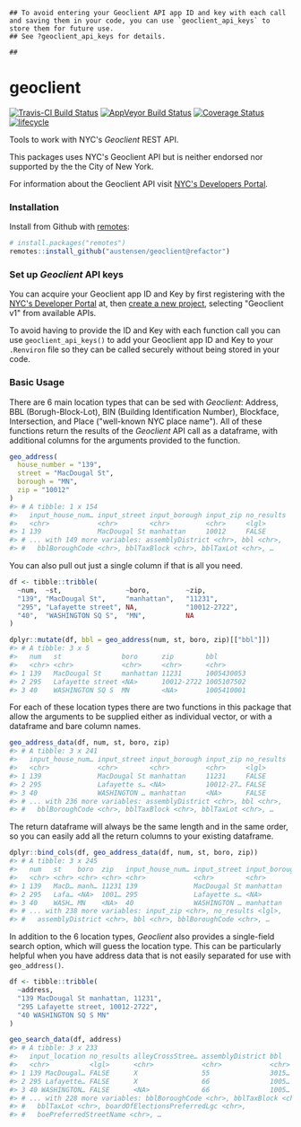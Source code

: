 
<!-- README.md is generated from README.Rmd. Please edit that file -->
    ## To avoid entering your Geoclient API app ID and key with each call and saving them in your code, you can use `geoclient_api_keys` to store them for future use.
    ## See ?geoclient_api_keys for details.

    ## 

geoclient
=========

[![Travis-CI Build Status](https://travis-ci.org/austensen/geoclient.svg?branch=refactor)](https://travis-ci.org/austensen/geoclient) [![AppVeyor Build Status](https://ci.appveyor.com/api/projects/status/github/austensen/geoclient?branch=refactor&svg=true)](https://ci.appveyor.com/project/austensen/geoclient) [![Coverage Status](https://img.shields.io/codecov/c/github/austensen/geoclient/refactor.svg)](https://codecov.io/github/austensen/geoclient?branch=master) [![lifecycle](https://img.shields.io/badge/lifecycle-maturing-blue.svg)](https://www.tidyverse.org/lifecycle/#maturing)

Tools to work with NYC's *Geoclient* REST API.

This packages uses NYC's Geoclient API but is neither endorsed nor supported by the the City of New York.

For information about the Geoclient API visit [NYC's Developers Portal](https://developer.cityofnewyork.us/api/geoclient-api).

### Installation

Install from Github with [remotes](https://github.com/r-lib/remotes):

``` r
# install.packages("remotes")
remotes::install_github("austensen/geoclient@refactor")
```

### Set up *Geoclient* API keys

You can acquire your Geoclient app ID and Key by first registering with the [NYC's Developer Portal](https://developer.cityofnewyork.us/user/register?destination=api) at, then [create a new project](https://developer.cityofnewyork.us/create/project), selecting "Geoclient v1" from available APIs.

To avoid having to provide the ID and Key with each function call you can use `geoclient_api_keys()` to add your Geoclient app ID and Key to your `.Renviron` file so they can be called securely without being stored in your code.

### Basic Usage

There are 6 main location types that can be sed with *Geoclient*: Address, BBL (Borugh-Block-Lot), BIN (Building Identification Number), Blockface, Intersection, and Place ("well-known NYC place name"). All of these functions return the results of the *Geoclient* API call as a dataframe, with additional columns for the arguments provided to the function.

``` r
geo_address(
  house_number = "139", 
  street = "MacDougal St", 
  borough = "MN",
  zip = "10012"
)
#> # A tibble: 1 x 154
#>   input_house_num… input_street input_borough input_zip no_results
#>   <chr>            <chr>        <chr>         <chr>     <lgl>     
#> 1 139              MacDougal St manhattan     10012     FALSE     
#> # ... with 149 more variables: assemblyDistrict <chr>, bbl <chr>,
#> #   bblBoroughCode <chr>, bblTaxBlock <chr>, bblTaxLot <chr>, …
```

You can also pull out just a single column if that is all you need.

``` r
df <- tibble::tribble(
  ~num,  ~st,                ~boro,         ~zip,
  "139", "MacDougal St",     "manhattan",   "11231",
  "295", "Lafayette street", NA,            "10012-2722",
  "40",  "WASHINGTON SQ S",  "MN",          NA
)

dplyr::mutate(df, bbl = geo_address(num, st, boro, zip)[["bbl"]])
#> # A tibble: 3 x 5
#>   num   st               boro      zip        bbl       
#>   <chr> <chr>            <chr>     <chr>      <chr>     
#> 1 139   MacDougal St     manhattan 11231      1005430053
#> 2 295   Lafayette street <NA>      10012-2722 1005107502
#> 3 40    WASHINGTON SQ S  MN        <NA>       1005410001
```

For each of these location types there are two functions in this package that allow the arguments to be supplied either as individual vector, or with a dataframe and bare column names.

``` r
geo_address_data(df, num, st, boro, zip)
#> # A tibble: 3 x 241
#>   input_house_num… input_street input_borough input_zip no_results
#>   <chr>            <chr>        <chr>         <chr>     <lgl>     
#> 1 139              MacDougal St manhattan     11231     FALSE     
#> 2 295              Lafayette s… <NA>          10012-27… FALSE     
#> 3 40               WASHINGTON … manhattan     <NA>      FALSE     
#> # ... with 236 more variables: assemblyDistrict <chr>, bbl <chr>,
#> #   bblBoroughCode <chr>, bblTaxBlock <chr>, bblTaxLot <chr>, …
```

The return dataframe will always be the same length and in the same order, so you can easily add all the return columns to your existing dataframe.

``` r
dplyr::bind_cols(df, geo_address_data(df, num, st, boro, zip))
#> # A tibble: 3 x 245
#>   num   st    boro  zip   input_house_num… input_street input_borough
#>   <chr> <chr> <chr> <chr> <chr>            <chr>        <chr>        
#> 1 139   MacD… manh… 11231 139              MacDougal St manhattan    
#> 2 295   Lafa… <NA>  1001… 295              Lafayette s… <NA>         
#> 3 40    WASH… MN    <NA>  40               WASHINGTON … manhattan    
#> # ... with 238 more variables: input_zip <chr>, no_results <lgl>,
#> #   assemblyDistrict <chr>, bbl <chr>, bblBoroughCode <chr>, …
```

In addition to the 6 location types, *Geoclient* also provides a single-field search option, which will guess the location type. This can be particularly helpful when you have address data that is not easily separated for use with `geo_address()`.

``` r
df <- tibble::tribble(
  ~address,
  "139 MacDougal St manhattan, 11231",
  "295 Lafayette street, 10012-2722",
  "40 WASHINGTON SQ S MN"
)

geo_search_data(df, address)
#> # A tibble: 3 x 233
#>   input_location no_results alleyCrossStree… assemblyDistrict bbl  
#>   <chr>          <lgl>      <chr>            <chr>            <chr>
#> 1 139 MacDougal… FALSE      X                55               3015…
#> 2 295 Lafayette… FALSE      X                66               1005…
#> 3 40 WASHINGTON… FALSE      <NA>             66               1005…
#> # ... with 228 more variables: bblBoroughCode <chr>, bblTaxBlock <chr>,
#> #   bblTaxLot <chr>, boardOfElectionsPreferredLgc <chr>,
#> #   boePreferredStreetName <chr>, …
```
